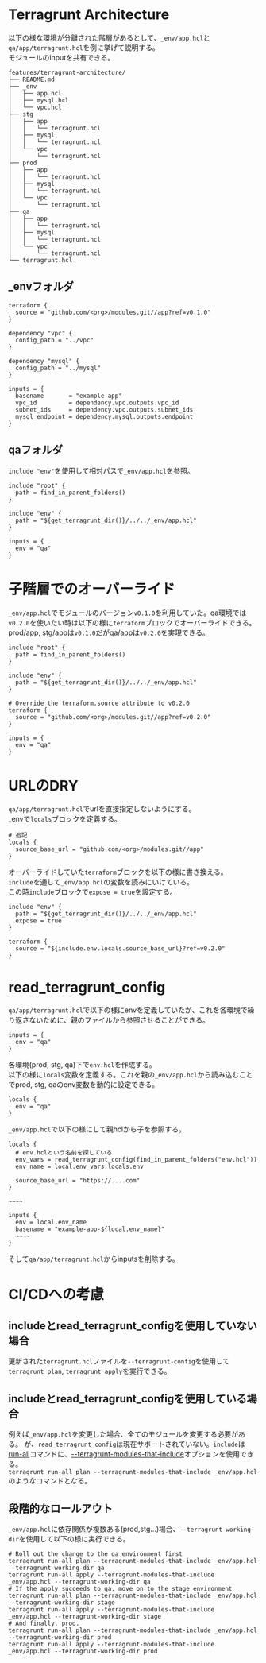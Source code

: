 # Terragrunt Architecture
以下の様な環境が分離された階層があるとして、`_env/app.hcl`と`qa/app/terragrunt.hcl`を例に挙げて説明する。  
モジュールのinputを共有できる。
```
features/terragrunt-architecture/
├── README.md
├── _env
│   ├── app.hcl
│   ├── mysql.hcl
│   └── vpc.hcl
├── stg
│   ├── app
│   │   └── terragrunt.hcl
│   ├── mysql
│   │   └── terragrunt.hcl
│   └── vpc
│       └── terragrunt.hcl
├── prod
│   ├── app
│   │   └── terragrunt.hcl
│   ├── mysql
│   │   └── terragrunt.hcl
│   └── vpc
│       └── terragrunt.hcl
├── qa
│   ├── app
│   │   └── terragrunt.hcl
│   ├── mysql
│   │   └── terragrunt.hcl
│   └── vpc
│       └── terragrunt.hcl
└── terragrunt.hcl
```

## _envフォルダ
```_env/app.hcl
terraform {
  source = "github.com/<org>/modules.git//app?ref=v0.1.0"
}

dependency "vpc" {
  config_path = "../vpc"
}

dependency "mysql" {
  config_path = "../mysql"
}

inputs = {
  basename       = "example-app"
  vpc_id         = dependency.vpc.outputs.vpc_id
  subnet_ids     = dependency.vpc.outputs.subnet_ids
  mysql_endpoint = dependency.mysql.outputs.endpoint
}
```

## qaフォルダ
`include "env"`を使用して相対パスで`_env/app.hcl`を参照。
```qa/app/terragrunt.hcl
include "root" {
  path = find_in_parent_folders()
}

include "env" {
  path = "${get_terragrunt_dir()}/../../_env/app.hcl"
}

inputs = {
  env = "qa"
}
```

# 子階層でのオーバーライド
`_env/app.hcl`でモジュールのバージョン`v0.1.0`を利用していた。qa環境では`v0.2.0`を使いたい時は以下の様に`terraform`ブロックでオーバーライドできる。  
prod/app, stg/appは`v0.1.0`だがqa/appは`v0.2.0`を実現できる。
```qa/app/terragrunt.hcl
include "root" {
  path = find_in_parent_folders()
}

include "env" {
  path = "${get_terragrunt_dir()}/../../_env/app.hcl"
}

# Override the terraform.source attribute to v0.2.0
terraform {
  source = "github.com/<org>/modules.git//app?ref=v0.2.0"
}

inputs = {
  env = "qa"
}
```

# URLのDRY
`qa/app/terragrunt.hcl`でurlを直接指定しないようにする。  
_envで`locals`ブロックを定義する。
```_env/app.hcl
# 追記
locals {
  source_base_url = "github.com/<org>/modules.git//app"
}
```

オーバーライドしていた`terraform`ブロックを以下の様に書き換える。  
`include`を通して`_env/app.hcl`の変数を読みにいけている。  
この時`include`ブロックで`expose = true`を設定する。
```qa/app/terragrunt.hcl
include "env" {
  path = "${get_terragrunt_dir()}/../../_env/app.hcl"
  expose = true
}

terraform {
  source = "${include.env.locals.source_base_url}?ref=v0.2.0"
}
```

# read_terragrunt_config
`qa/app/terragrunt.hcl`で以下の様にenvを定義していたが、これを各環境で繰り返さないために、親のファイルから参照させることができる。
```qa/app/terragrunt.hcl
inputs = {
  env = "qa"
}
```

各環境(prod, stg, qa)下で`env.hcl`を作成する。  
以下の様に`locals`変数を定義する。これを親の`_env/app.hcl`から読み込むことでprod, stg, qaのenv変数を動的に設定できる。
```qa/env.hcl
locals {
  env = "qa" 
}
```

`_env/app.hcl`で以下の様にして親hclから子を参照する。
```_env/app.hcl
locals {
  # env.hclという名前を探している
  env_vars = read_terragrunt_config(find_in_parent_folders("env.hcl"))
  env_name = local.env_vars.locals.env

  source_base_url = "https://....com"
}

~~~~

inputs {
  env = local.env_name
  basename = "example-app-${local.env_name}"
  ~~~~
}
```

そして`qa/app/terragrunt.hcl`からinputsを削除する。

# CI/CDへの考慮
## includeとread_terragrunt_configを使用していない場合
更新された`terragrunt.hcl`ファイルを`--terragrunt-config`を使用して`terragrunt plan`, `terragrunt apply`を実行できる。

## includeとread_terragrunt_configを使用している場合
例えば`_env/app.hcl`を変更した場合、全てのモジュールを変更する必要がある。
が、`read_terragrunt_config`は現在サポートされていない。`include`は[run-all](https://terragrunt.gruntwork.io/docs/reference/cli-options/#run-all)コマンドに、[--terragrunt-modules-that-include](https://terragrunt.gruntwork.io/docs/reference/cli-options/#terragrunt-modules-that-include)オプションを使用できる。  
`terragrunt run-all plan --terragrunt-modules-that-include _env/app.hcl`のようなコマンドとなる。

## 段階的なロールアウト
`_env/app.hcl`に依存関係が複数ある(prod,stg...)場合、`--terragrunt-working-dir`を使用して以下の様に実行できる。
```
# Roll out the change to the qa environment first
terragrunt run-all plan --terragrunt-modules-that-include _env/app.hcl --terragrunt-working-dir qa
terragrunt run-all apply --terragrunt-modules-that-include _env/app.hcl --terragrunt-working-dir qa
# If the apply succeeds to qa, move on to the stage environment
terragrunt run-all plan --terragrunt-modules-that-include _env/app.hcl --terragrunt-working-dir stage
terragrunt run-all apply --terragrunt-modules-that-include _env/app.hcl --terragrunt-working-dir stage
# And finally, prod.
terragrunt run-all plan --terragrunt-modules-that-include _env/app.hcl --terragrunt-working-dir prod
terragrunt run-all apply --terragrunt-modules-that-include _env/app.hcl --terragrunt-working-dir prod
```

